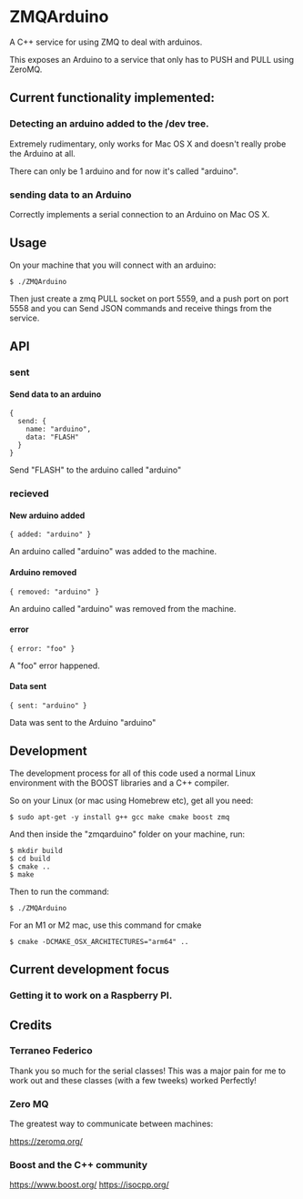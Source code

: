 # ZMQArduino

A C++ service for using ZMQ to deal with arduinos.

This exposes an Arduino to a service that only has to PUSH and PULL using ZeroMQ.

## Current functionality implemented:

### Detecting an arduino added to the /dev tree.

Extremely rudimentary, only works for Mac OS X and doesn't really probe the Arduino at all.

There can only be 1 arduino and for now it's called "arduino".

### sending data to an Arduino

Correctly implements a serial connection to an Arduino on Mac OS X.

## Usage

On your machine that you will connect with an arduino:

```
$ ./ZMQArduino
```

Then just create a zmq PULL socket on port 5559, and a push port on port 5558 and you can Send JSON
commands and receive things from the service.

## API

### sent

#### Send data to an arduino

```
{ 
  send: { 
    name: "arduino", 
    data: "FLASH" 
  } 
}
```

Send "FLASH" to the arduino called "arduino"

### recieved

#### New arduino added

```
{ added: "arduino" }
```
  
An arduino called "arduino" was added to the machine.

#### Arduino removed

```
{ removed: "arduino" }
```
  
An arduino called "arduino" was removed from the machine.

#### error

```
{ error: "foo" }
```
  
A "foo" error happened.

#### Data sent

```
{ sent: "arduino" }
```
  
Data was sent to the Arduino "arduino" 

## Development

The development process for all of this code used a normal Linux environment with the BOOST
libraries and a C++ compiler.

So on your Linux (or mac using Homebrew etc), get all you need:

```
$ sudo apt-get -y install g++ gcc make cmake boost zmq
```

And then inside the "zmqarduino" folder on your machine, run:

```
$ mkdir build
$ cd build
$ cmake ..
$ make
```

Then to run the command:

```
$ ./ZMQArduino
```

For an M1 or M2 mac, use this command for cmake

```
$ cmake -DCMAKE_OSX_ARCHITECTURES="arm64" ..
```

## Current development focus

### Getting it to work on a Raspberry PI.

## Credits

### Terraneo Federico

Thank you so much for the serial classes! This was a major pain for me to work out and
these classes (with a few tweeks) worked Perfectly!

### Zero MQ

The greatest way to communicate between machines:

https://zeromq.org/

### Boost and the C++ community

https://www.boost.org/
https://isocpp.org/


